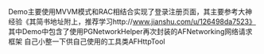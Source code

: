 Demo主要使用MVVM模式和RAC相结合实现了登录注册页面，其主要参考大神经验《其简书地址附上，推荐学习http://www.jianshu.com/u/126498da7523》
其中Demo中包含了使用PGNetworkHelper再次封装的AFNetworking网络请求框架
自己小整一下供自己使用的工具类AFHttpTool

